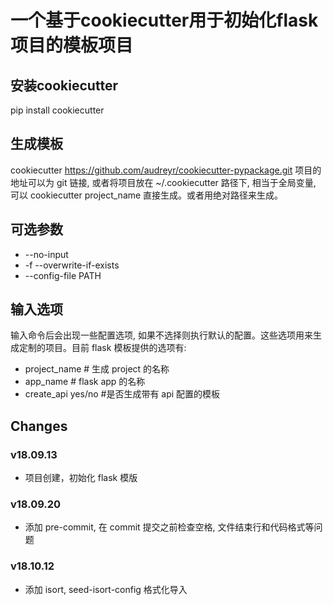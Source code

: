 # 一个基于cookiecutter用于初始化flask项目的模板项目

## 安装cookiecutter

pip install cookiecutter

## 生成模板

cookiecutter <https://github.com/audreyr/cookiecutter-pypackage.git>
项目的地址可以为 git 链接, 或者将项目放在 ~/.cookiecutter 路径下, 相当于全局变量, 可以 cookiecutter project_name 直接生成。或者用绝对路径来生成。

## 可选参数

- --no-input
- -f --overwrite-if-exists
- --config-file PATH

## 输入选项

输入命令后会出现一些配置选项, 如果不选择则执行默认的配置。这些选项用来生成定制的项目。目前 flask 模板提供的选项有:

- project_name  # 生成 project 的名称
- app_name      # flask app 的名称
- create_api  yes/no #是否生成带有 api 配置的模板

## Changes

### v18.09.13

- 项目创建，初始化 flask 模版

### v18.09.20

- 添加 pre-commit, 在 commit 提交之前检查空格, 文件结束行和代码格式等问题

### v18.10.12

- 添加 isort, seed-isort-config 格式化导入
